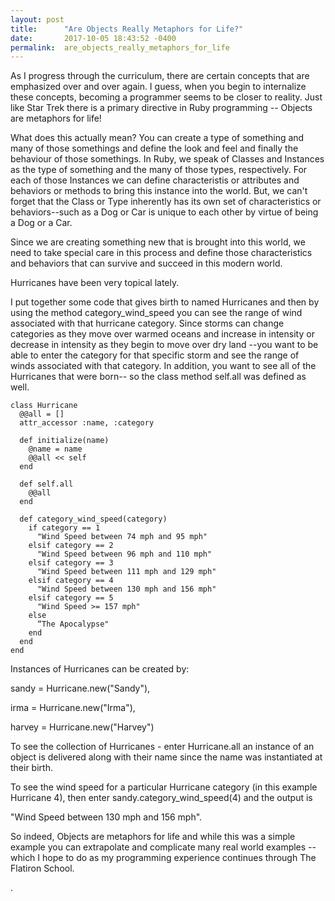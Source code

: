 ```yaml
---
layout: post
title:      "Are Objects Really Metaphors for Life?"
date:       2017-10-05 18:43:52 -0400
permalink:  are_objects_really_metaphors_for_life
---
```



As I progress through the curriculum, there are certain concepts that are emphasized over and over again.  I guess, when you begin to internalize these concepts, becoming a programmer seems to be closer to reality.  Just like Star Trek there is a primary directive in Ruby programming -- Objects are metaphors for life!

What does this actually mean?  You can create a type of something and many of those somethings and define the look and feel and finally the behaviour of those somethings.  In Ruby, we speak of Classes and Instances as the type of something and the many of those types, respectively.  For each of those Instances we can define characteristis or attributes and behaviors or methods to bring this instance into the world.  But, we can't forget that the Class or Type inherently has its own set of characteristics or behaviors--such as a Dog or Car is unique to each other by virtue of being a Dog or a Car.

Since we are creating something new that is brought into this world, we need to take special care in this process and define those characteristics and behaviors that can survive and succeed in this modern world.

Hurricanes have been very topical lately.

I put together some code that gives birth to named Hurricanes and then by using the method category_wind_speed you can see the range of wind associated with that hurricane category.  Since storms can change categories as they move over warmed oceans and increase in intensity or decrease in intensity as they begin to move over dry land --you want to be able to enter the category for that specific storm and see the range of winds associated with that category.  In addition, you want to see all of the Hurricanes that were born-- so the class method self.all was defined as well.

```
class Hurricane
  @@all = []
  attr_accessor :name, :category

  def initialize(name)
    @name = name
    @@all << self
  end

  def self.all
    @@all
  end

  def category_wind_speed(category)
    if category == 1
      "Wind Speed between 74 mph and 95 mph"
    elsif category == 2
      "Wind Speed between 96 mph and 110 mph"
    elsif category == 3
      "Wind Speed between 111 mph and 129 mph"
    elsif category == 4
      "Wind Speed between 130 mph and 156 mph"
    elsif category == 5
      "Wind Speed >= 157 mph"
    else  
      “The Apocalypse"
    end
  end
end

```

Instances of Hurricanes can be created by:

sandy = Hurricane.new("Sandy"),

irma = Hurricane.new("Irma"),

harvey = Hurricane.new("Harvey")

To see the collection of Hurricanes - enter Hurricane.all
an instance of an object is delivered along with their name since the name was instantiated at their birth.

To see the wind speed for a particular Hurricane category (in this example Hurricane 4), then enter
sandy.category_wind_speed(4) and the output is

 "Wind Speed between 130 mph and 156 mph".
 
 So indeed, Objects are metaphors for life and while this was a simple example you can extrapolate and complicate many real world examples -- which I hope to do as my programming experience continues through The Flatiron School.

.
